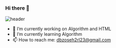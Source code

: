 ### Hi there 👋

<!--
**dbzoseh2rl/dbzoseh2rl** is a ✨ _special_ ✨ repository because its `README.md` (this file) appears on your GitHub profile.

Here are some ideas to get you started:
- 😄 Pronouns: ...
- ⚡ Fun fact: ...
- 👯 I’m looking to collaborate on ...
- 🤔 I’m looking for help with ...
- 💬 Ask me about ...
-->

![header](https://capsule-render.vercel.app/api?type=waving&color=LAVANDE&height=300&section=header&text=Do&nbsp;Kyung&nbsp;Lee&fontSize=90)

- 🔭 I’m currently working on Algorithm and HTML
- 🌱 I’m currently learning Algorithm
- 📫 How to reach me: dbzoseh2rl23@gmail.com


